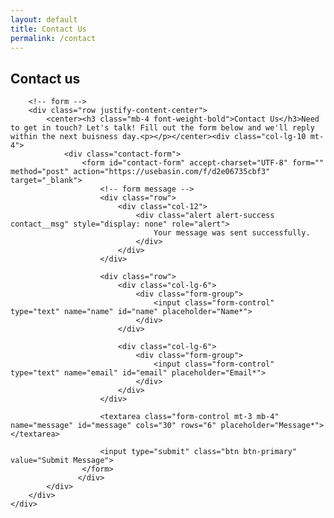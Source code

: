 ```yaml
---
layout: default
title: Contact Us
permalink: /contact
---
```


<!-- header title -->
<section class="page-title header-padding" style="background-image:url(assets/pages/news/banner.jpg);background-size:cover"><div class="container">
	<div class="row">
		<div class="col-lg-6">
			<h2 class="text-capitalize mb-2 text-lg text-white">Contact us</h2>
			</div>
		</div>
	</div>
</section>

<!-- Contact start -->
<section class="contact-form-wrap section">
    <div class="container">
        <!-- text -->
        

        <!-- form -->
        <div class="row justify-content-center">
            <center><h3 class="mb-4 font-weight-bold">Contact Us</h3>Need to get in touch? Let's talk! Fill out the form below and we'll reply within the next buisness day.<p></p></center><div class="col-lg-10 mt-4">
                <div class="contact-form">
                    <form id="contact-form" accept-charset="UTF-8" form="" method="post" action="https://usebasin.com/f/d2e06735cbf3" target="_blank">
                        <!-- form message -->
                        <div class="row">
                            <div class="col-12">
                                <div class="alert alert-success contact__msg" style="display: none" role="alert">
                                    Your message was sent successfully.
                                </div>
                            </div>
                        </div>

                        <div class="row">
                            <div class="col-lg-6">
                                <div class="form-group">
                                    <input class="form-control" type="text" name="name" id="name" placeholder="Name*">
                                </div>
                            </div>

                            <div class="col-lg-6">
                                <div class="form-group">
                                    <input class="form-control" type="text" name="email" id="email" placeholder="Email*">
                                </div>
                            </div>
                        </div>

                        <textarea class="form-control mt-3 mb-4" name="message" id="message" cols="30" rows="6" placeholder="Message*"></textarea>
                        
                        <input type="submit" class="btn btn-primary" value="Submit Message">
                    </form>
                   </div>
            </div>
        </div>
    </div>
</section>
<!-- contact end -->